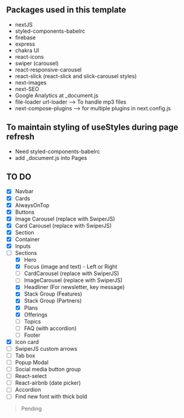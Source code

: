 ## Packages used in this template

- nextJS
- styled-components-babelrc
- firebase
- express
- chakra UI
- react-icons
- swiper (carousel)
- react-responsive-carousel
- react-slick (react-slick and slick-carousel styles)
- next-images
- next-SEO
- Google Analytics at \_document.js
- file-loader url-loader --> To handle mp3 files
- next-compose-plugins --> for multiple plugins in next.config.js

## To maintain styling of useStyles during page refresh

- Need styled-components-babelrc
- add \_document.js into Pages

## TO DO

- [x] Navbar
- [x] Cards
- [x] AlwaysOnTop
- [x] Buttons
- [x] Image Carousel (replace with SwiperJS)
- [x] Card Carousel (replace with SwiperJS)
- [x] Section
- [x] Container
- [x] Inputs
- [ ] Sections
  - [x] Hero
  - [x] Focus (image and text) - Left or Right
  - [ ] CardCarousel (replace with SwiperJS)
  - [ ] ImageCarousel (replace with SwiperJS)
  - [x] Headliner (For newsletter, key message)
  - [x] Stack Group (Features)
  - [x] Stack Group (Partners)
  - [x] Plans
  - [x] Offerings
  - [ ] Topics
  - [ ] FAQ (with accordion)
  - [ ] Footer
- [x] Icon card
- [ ] SwiperJS custom arrows
- [ ] Tab box
- [ ] Popup Modal
- [ ] Social media button group
- [ ] React-select
- [ ] React-airbnb (date picker)
- [ ] Accordion
- [ ] Find new font with thick bold

> Pending
